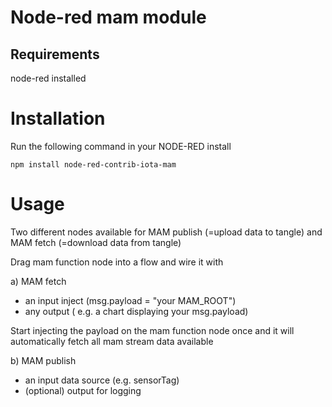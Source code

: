 # Node-red mam module

## Requirements

node-red installed

# Installation

Run the following command in your NODE-RED install
```
npm install node-red-contrib-iota-mam
```

# Usage

Two different nodes available for
MAM publish (=upload data to tangle) and MAM fetch (=download data from tangle)

Drag mam function node into a flow and wire it with

a) MAM fetch

- an input inject (msg.payload = "your MAM_ROOT")
- any output ( e.g. a chart displaying your msg.payload)

Start injecting the payload on the mam function node once and it will
automatically fetch all mam stream data available

b) MAM publish

- an input data source (e.g. sensorTag)
- (optional) output for logging
